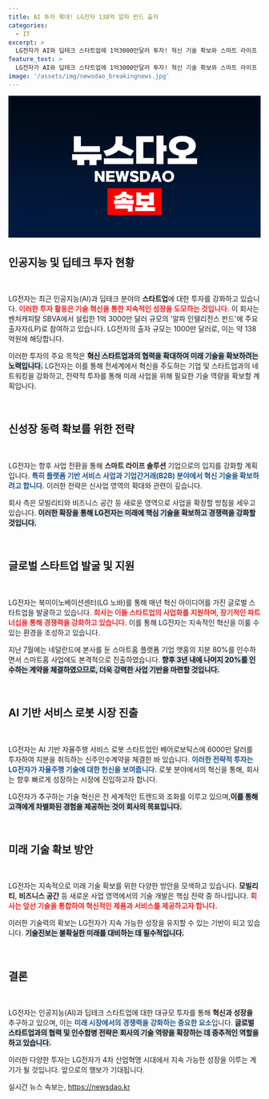 ```yaml
---
title: AI 투자 확대! LG전자 138억 알파 펀드 출자
categories:
  - IT
excerpt: >
  LG전자가 AI와 딥테크 스타트업에 1억3000만달러 투자! 혁신 기술 확보와 스마트 라이프 솔루션 기업으로의 전환을 위한 대규모 펀드 참여로 글로벌 네트워킹을 강화하고 새로운 성장 동력을 확보할 계획입니다.
feature_text: >
  LG전자가 AI와 딥테크 스타트업에 1억3000만달러 투자! 혁신 기술 확보와 스마트 라이프 솔루션 기업으로의 전환을 위한 대규모 펀드 참여로 글로벌 네트워킹을 강화하고 새로운 성장 동력을 확보할 계획입니다.
image: '/assets/img/newsdao_breakingnews.jpg'
---
```


<p><img src="/assets/img/newsdao_breakingnews.jpg" alt="koreaapp 속보" /></p>

<h2 data-ke-size="size26">인공지능 및 딥테크 투자 현황</h2>

<p data-ke-size="size16">&nbsp;</p>

<p>LG전자는 최근 인공지능(AI)과 딥테크 분야의 <b>스타트업</b>에 대한 투자를 강화하고 있습니다. <b><span style="color: #ee2323;">이러한 투자 활동은 기술 혁신을 통한 지속적인 성장을 도모하는 것입니다.</span></b> 이 회사는 벤처캐피탈 SBVA에서 설립한 1억 3000만 달러 규모의 '알파 인텔리전스 펀드'에 주요 출자자(LP)로 참여하고 있습니다. LG전자의 출자 규모는 1000만 달러로, 이는 약 138억원에 해당합니다.</p>

<p>이러한 투자의 주요 목적은 <b><span style="background-color: #21538527;">혁신 스타트업과의 협력을 확대하여 미래 기술을 확보하려는 노력입니다.</span></b> LG전자는 이를 통해 전세계에서 혁신을 주도하는 기업 및 스타트업과의 네트워킹을 강화하고, 전략적 투자를 통해 미래 사업을 위해 필요한 기술 역량을 확보할 계획입니다.</p>

<p data-ke-size="size16">&nbsp;</p>

<h2 data-ke-size="size26">신성장 동력 확보를 위한 전략</h2>

<p data-ke-size="size16">&nbsp;</p>

<p>LG전자는 향후 사업 전환을 통해 <b>스마트 라이프 솔루션</b> 기업으로의 입지를 강화할 계획입니다. <b><span style="color: #1a5490;">특히 플랫폼 기반 서비스 사업과 기업간거래(B2B) 분야에서 혁신 기술을 확보하려고 합니다.</span></b> 이러한 전략은 신사업 영역의 확대와 관련이 깊습니다.</p>

<p>회사 측은 모빌리티와 비즈니스 공간 등 새로운 영역으로 사업을 확장할 방침을 세우고 있습니다. <b><span style="background-color: #21538527;">이러한 확장을 통해 LG전자는 미래에 핵심 기술을 확보하고 경쟁력을 강화할 것입니다.</span></b></p>

<p data-ke-size="size16">&nbsp;</p>

<h2 data-ke-size="size26">글로벌 스타트업 발굴 및 지원</h2>

<p data-ke-size="size16">&nbsp;</p>

<p>LG전자는 북미이노베이션센터(LG 노바)를 통해 매년 혁신 아이디어를 가진 글로벌 스타트업을 발굴하고 있습니다. <b><span style="color: #ee2323;">회사는 이들 스타트업의 사업화를 지원하며, 장기적인 파트너십을 통해 경쟁력을 강화하고 있습니다.</span></b> 이를 통해 LG전자는 지속적인 혁신을 이룰 수 있는 환경을 조성하고 있습니다.</p>

<p>지난 7월에는 네덜란드에 본사를 둔 스마트홈 플랫폼 기업 앳홈의 지분 80%를 인수하면서 스마트홈 사업에도 본격적으로 진출하였습니다. <b><span style="background-color: #21538527;">향후 3년 내에 나머지 20%를 인수하는 계약을 체결하였으므로, 더욱 강력한 사업 기반을 마련할 것입니다.</span></b></p>

<p data-ke-size="size16">&nbsp;</p>

<h2 data-ke-size="size26">AI 기반 서비스 로봇 시장 진출</h2>

<p data-ke-size="size16">&nbsp;</p>

<p>LG전자는 AI 기반 자율주행 서비스 로봇 스타트업인 베어로보틱스에 6000만 달러를 투자하여 지분을 취득하는 신주인수계약을 체결한 바 있습니다. <b><span style="color: #1a5490;">이러한 전략적 투자는 LG전자가 자율주행 기술에 대한 헌신을 보여줍니다.</span></b> 로봇 분야에서의 혁신을 통해, 회사는 향후 빠르게 성장하는 시장에 진입하고자 합니다.</p>

<p>LG전자가 추구하는 기술 혁신은 전 세계적인 트렌드와 조화를 이루고 있으며,<b><span style="background-color: #21538527;">이를 통해 고객에게 차별화된 경험을 제공하는 것이 회사의 목표입니다.</span></b></p>

<p data-ke-size="size16">&nbsp;</p>

<h2 data-ke-size="size26">미래 기술 확보 방안</h2>

<p data-ke-size="size16">&nbsp;</p>

<p>LG전자는 지속적으로 미래 기술 확보를 위한 다양한 방안을 모색하고 있습니다. <b>모빌리티</b>, <b>비즈니스 공간</b> 등 새로운 사업 영역에서의 기술 개발은 핵심 전략 중 하나입니다. <b><span style="color: #ee2323;">회사는 앞선 기술을 통합하여 혁신적인 제품과 서비스를 제공하고자 합니다.</span></b> </p>

<p>이러한 기술력의 확보는 LG전자가 지속 가능한 성장을 유지할 수 있는 기반이 되고 있습니다. <b><span style="background-color: #21538527;">기술진보는 불확실한 미래를 대비하는 데 필수적입니다.</span></b></p>

<p data-ke-size="size16">&nbsp;</p>

<h2 data-ke-size="size26">결론</h2>

<p data-ke-size="size16">&nbsp;</p>

<p>LG전자는 인공지능(AI)과 딥테크 스타트업에 대한 대규모 투자를 통해 <b>혁신과 성장을</b> 추구하고 있으며, 이는 <b><span style="color: #1a5490;">미래 시장에서의 경쟁력을 강화하는 중요한 요소</span></b>입니다. <b><span style="background-color: #21538527;">글로벌 스타트업과의 협력 및 인수합병 전략은 회사의 기술 역량을 확장하는 데 중추적인 역할을 하고 있습니다.</span></b> </p>

<p>이러한 다양한 투자는 LG전자가 4차 산업혁명 시대에서 지속 가능한 성장을 이루는 계기가 될 것입니다. 앞으로의 행보가 기대됩니다.</p>
실시간 뉴스 속보는, <a href="https://newsdao.kr" rel="dofollow">https://newsdao.kr</a>


